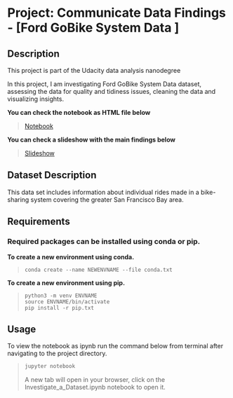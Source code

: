 # Project: Communicate Data Findings - [Ford GoBike System Data ]

## Description

This project is part of the Udacity data analysis nanodegree

In this project, I am investigating Ford GoBike System Data dataset, assessing the data for quality and tidiness issues, cleaning the data and visualizing insights.

**You can check the notebook as HTML file below**

> [Notebook](https://m-mabrouk1.github.io/Communicate-Data-Findings/Communicate-Data.html)

**You can check a slideshow with the main findings below**

> [Slideshow](https://m-mabrouk1.github.io/Communicate-Data-Findings/Communicate-Data-SlideDeck.slides.html)

## Dataset Description

This data set includes information about individual rides made in a bike-sharing system covering the greater San Francisco Bay area.

## Requirements

### Required packages can be installed using conda or pip.

**To create a new environment using conda.**

>``` 
>conda create --name NEWENVNAME --file conda.txt 
>```
**To create a new environment using pip.**

>```
>python3 -m venv ENVNAME
>source ENVNAME/bin/activate
>pip install -r pip.txt 
>```

## Usage

To view the notebook as ipynb run the command below from terminal after navigating to the project directory.

>```bash
>jupyter notebook
>```
>A new tab will open in your browser, click on the Investigate_a_Dataset.ipynb notebook to open it.